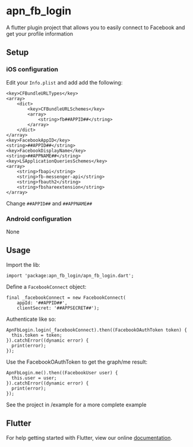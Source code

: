 # apn_fb_login

A flutter plugin project that allows you to easily connect to Facebook and get your profile information

## Setup

### iOS configuration

Edit your `Info.plist` and add add the following:

    <key>CFBundleURLTypes</key>
    <array>
        <dict>
            <key>CFBundleURLSchemes</key>
            <array>
                <string>fb##APPID##</string>
            </array>
        </dict>
    </array>
    <key>FacebookAppID</key>
    <string>##APPID##</string>
    <key>FacebookDisplayName</key>
    <string>##APPNAME##</string>
	<key>LSApplicationQueriesSchemes</key>
	<array>
	    <string>fbapi</string>
	    <string>fb-messenger-api</string>
        <string>fbauth2</string>
	    <string>fbshareextension</string>
	</array>

Change `##APPID##` and `##APPNAME##`

### Android configuration
None

## Usage

Import the lib:

    import 'package:apn_fb_login/apn_fb_login.dart';

Define a `FacebookConnect` object:

    final _facebookConnect = new FacebookConnect(
        appId: '##APPID##',
        clientSecret: '##APPSECRET##');

Authenticate like so:

    ApnFbLogin.login(_facebookConnect).then((FacebookOAuthToken token) {
      this.token = token;
    }).catchError((dynamic error) {
      print(error);
    });

Use the FacebookOAuthToken to get the graph/me result:

    ApnFbLogin.me().then((FacebookUser user) {
      this.user = user;
    }).catchError((dynamic error) {
      print(error);
    });

See the project in /example for a more complete example

## Flutter
For help getting started with Flutter, view our online
[documentation](http://flutter.io/).
